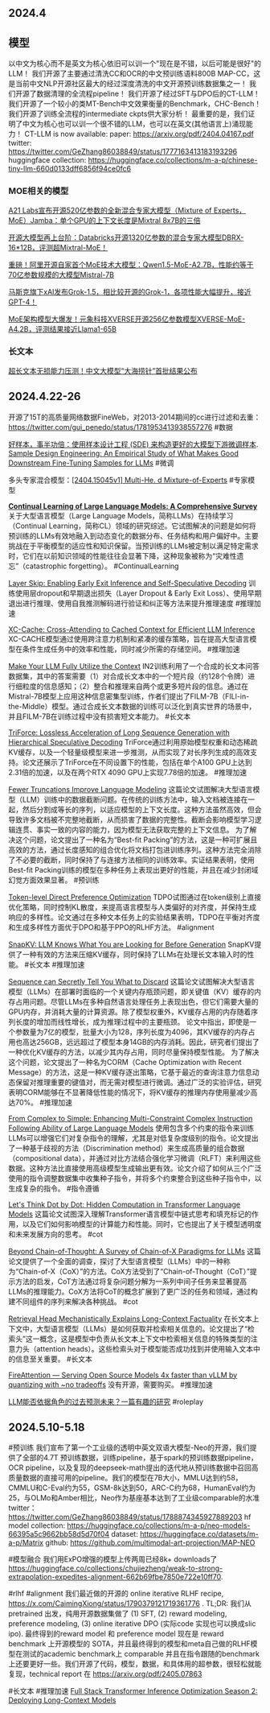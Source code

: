 ## 2024.4

## 模型

以中文为核心而不是英文为核心依旧可以训一个"现在是不错，以后可能是很好"的LLM！
	我们开源了主要通过清洗CC和OCR的中文预训练语料800B MAP-CC，这是当前中文NLP开源社区最大的经过深度清洗的中文开源预训练数据集之一！
	我们开源了数据清理的全流程pipeline！
	我们开源了经过SFT与DPO后的CT-LLM！
	我们开源了一个较小的类MT-Bench中文效果衡量的Benchmark，CHC-Bench！
	我们开源了训练全流程的intermediate ckpts供大家分析！
	最重要的是，我们证明了中文为核心也可以训一个很不错的LLM，也可以在英文(其他语言上)涌现能力！
	CT-LLM is now available:
	paper: https://arxiv.org/pdf/2404.04167.pdf
	twitter: https://twitter.com/GeZhang86038849/status/1777163413183193296
	huggingface collection: https://huggingface.co/collections/m-a-p/chinese-tiny-llm-660d0133dff6856f94ce0fc6


### MOE相关的模型

[A21 Labs宣布开源520亿参数的全新混合专家大模型（Mixture of Experts，MoE）Jamba：单个GPU的上下文长度是Mixtral 8x7B的三倍](https://www.datalearner.com/blog/1051711641710005)

[开源大模型再上台阶：Databricks开源1320亿参数的混合专家大模型DBRX-16*12B，评测超Mixtral-MoE！](https://mp.weixin.qq.com/s/dkx0UU2PgR_CpaVa88KcZQ)

[重磅！阿里开源自家首个MoE技术大模型：Qwen1.5-MoE-A2.7B，性能约等于70亿参数规模的大模型Mistral-7B](https://mp.weixin.qq.com/s/XHFjybR3GIg4RIpBlndVGg)

[马斯克旗下xAI发布Grok-1.5，相比较开源的Grok-1，各项性能大幅提升，接近GPT-4！](https://www.datalearner.com/blog/1051711675314896#google_vignette)

[MoE架构模型大爆发！元象科技XVERSE开源256亿参数模型XVERSE-MoE-A4.2B，评测结果接近Llama1-65B](https://mp.weixin.qq.com/s/g1le9yGBSGwe6WqeeaVSEw)

### 长文本

[超长文本无损能力压测！中文大模型“大海捞针”首批结果公布](https://mp.weixin.qq.com/s/QgoRf2LB-7vc3vTFOHJkpw)

## 2024.4.22-26

开源了15T的高质量网络数据FineWeb，对2013-2014期间的cc进行过滤和去重：https://twitter.com/gui_penedo/status/1781953413938557276  #数据 

 [好样本，事半功倍：使用样本设计工程 (SDE) 来构造更好的大模型下游微调样本](https://mp.weixin.qq.com/s/QbiTwDvXLJ_Bbsi3xFOgkQ).          [Sample Design Engineering: An Empirical Study of What Makes Good Downstream Fine-Tuning Samples for LLMs](https://papers.cool/arxiv/2404.13033)   #微调 

多头专家混合模型：[[2404.15045v1] Multi-He. d Mixture-of-Experts](https://arxiv.org/abs/2404.15045v1)   #专家模型 

[**Continual Learning of Large Language Models: A Comprehensive Survey**](https://papers.cool/arxiv/2404.16789) 关于大型语言模型（Large Language Models，简称LLMs）在持续学习（Continual Learning，简称CL）领域的研究综述。它试图解决的问题是如何将预训练的LLMs有效地融入到动态变化的数据分布、任务结构和用户偏好中。主要挑战在于平衡模型的适应性和知识保留。当预训练的LLMs被定制以满足特定需求时，它们在以前知识领域的性能往往会显著下降，这种现象被称为“灾难性遗忘”（catastrophic forgetting）。 #ContinualLearning 

[Layer Skip: Enabling Early Exit Inference and Self-Speculative Decoding](https://papers.cool/arxiv/2404.16710) 训练使用层dropout和早期退出损失（Layer Dropout & Early Exit Loss）、使用早期退出进行推理、使用自我推测解码进行验证和纠正等方法来提升推理速度 #推理加速

[XC-Cache: Cross-Attending to Cached Context for Efficient LLM Inference](https://papers.cool/arxiv/2404.15420)  XC-CACHE模型通过使用跨注意力机制和紧凑的缓存策略，旨在提高大型语言模型在条件生成任务中的效率和性能，同时减少所需的存储空间。 #推理加速 

[Make Your LLM Fully Utilize the Context](https://papers.cool/arxiv/2404.16811) IN2训练利用了一个合成的长文本问答数据集，其中的答案需要（1）对合成长文本中的一个短片段（约128个令牌）进行细粒度的信息感知；（2）整合和推理来自两个或更多短片段的信息。通过在Mistral-7B模型上应用这种信息密集型训练，作者们提出了FILM-7B（FILl-in-the-Middle）模型。通过合成长文本数据的训练可以泛化到真实世界的场景中，并且FILM-7B在训练过程中没有损害短文本能力。 #长文本 

[TriForce: Lossless Acceleration of Long Sequence Generation with Hierarchical Speculative Decoding](https://papers.cool/arxiv/2404.11912) TriForce通过利用原始模型权重和动态稀疏KV缓存，以及一个轻量级模型来进一步推测，从而实现了对长序列生成的高效支持。论文还展示了TriForce在不同设置下的性能，包括在单个A100 GPU上达到2.31倍的加速，以及在两个RTX 4090 GPU上实现7.78倍的加速。 #推理加速 

[Fewer Truncations Improve Language Modeling](https://papers.cool/arxiv/2404.10830) 这篇论文试图解决大型语言模型（LLM）训练中的数据截断问题。在传统的训练方法中，输入文档被连接在一起，然后分割成等长的序列，以适应模型的上下文长度。这种方法虽然高效，但会导致许多文档被不完整地截断，从而损害了数据的完整性。截断会影响模型学习逻辑连贯、事实一致的内容的能力，因为模型无法获取完整的上下文信息。
为了解决这个问题，论文提出了一种名为“Best-fit Packing”的方法，这是一种可扩展且高效的方法，通过长度感知的组合优化将文档打包进训练序列。这种方法完全消除了不必要的截断，同时保持了与连接方法相同的训练效率。实证结果表明，使用Best-fit Packing训练的模型在多种任务上表现出更好的性能，并且在减少封闭域幻觉方面效果显著。 #预训练 

[Token-level Direct Preference Optimization](https://papers.cool/arxiv/2404.11999) TDPO试图通过在token级别上直接优化策略，同时控制KL散度，来提高语言模型与人类偏好的对齐度，并保持生成响应的多样性。论文通过在多种文本任务上的实验结果表明，TDPO在平衡对齐度和生成多样性方面优于DPO和基于PPO的RLHF方法。 #alignment 

[SnapKV: LLM Knows What You are Looking for Before Generation](https://papers.cool/arxiv/2404.14469) SnapKV提供了一种有效的方法来压缩KV缓存，同时保持了LLMs在处理长文本输入时的性能。 #长文本 #推理加速 

[Sequence can Secretly Tell You What to Discard](https://papers.cool/arxiv/2404.15949)  这篇论文试图解决大型语言模型（LLMs）在部署时面临的一个关键内存瓶颈问题，即关键值（KV）缓存的内存占用问题。尽管LLMs在多种自然语言处理任务上表现出色，但它们需要大量的GPU内存，并消耗大量的计算资源。除了模型权重外，KV缓存占用的内存随着序列长度的增加而线性增长，成为推理过程中的主要瓶颈。
论文中指出，即使是一个参数量为7亿的模型，批量大小为128，序列长度为4096，其KV缓存的内存占用也高达256GB，远远超过了模型本身14GB的内存消耗。因此，研究者们提出了一种优化KV缓存的方法，以减少其内存占用，同时尽量保持模型性能。
为了解决这个问题，论文提出了一种名为CORM（Cache Optimization with Recent Message）的方法，这是一种KV缓存逐出策略，它基于最近的查询注意力信息动态保留对推理重要的键值对，而无需对模型进行微调。通过广泛的实验评估，研究表明CORM能够在不显著降低性能的情况下，将KV缓存的推理内存使用量减少高达70%。 #推理加速 

[From Complex to Simple: Enhancing Multi-Constraint Complex Instruction Following Ability of Large Language Models](https://papers.cool/arxiv/2404.15846)  使用包含多个约束的指令来训练LLMs可以增强它们对复杂指令的理解，尤其是对低复杂度级别的指令。论文提出了一种基于歧视的方法（Discrimination method）来生成高质量的组合数据（compositional data），并通过对比方法结合强化学习微调（RLFT）来利用这些数据。这种方法比直接使用高级模型生成输出更有效。论文介绍了如何从三个广泛使用的指令调整数据集中收集种子指令，并将多个约束整合到这些种子指令中，以生成复杂的指令。 #指令遵循

[Let's Think Dot by Dot: Hidden Computation in Transformer Language Models](https://papers.cool/arxiv/2404.15758) 这篇论文试图深入理解Transformer语言模型中链式思考和填充标记的作用，以及它们如何影响模型的计算能力和性能。同时，它也提出了关于模型透明度和未来发展方向的思考。 #cot 

[Beyond Chain-of-Thought: A Survey of Chain-of-X Paradigms for LLMs](https://papers.cool/arxiv/2404.15676) 这篇论文提供了一个全面的调查，探讨了大型语言模型（LLMs）中的一种称为“Chain-of-X（CoX）”的方法。CoX方法受到了“Chain-of-Thought（CoT）”提示方法的启发，CoT方法通过将复杂问题分解为一系列中间子任务来显著提高LLMs的推理能力。CoX方法将CoT的概念扩展到了更广泛的任务和领域，通过构建不同组件的序列来解决各种挑战。 #cot 

[Retrieval Head Mechanistically Explains Long-Context Factuality](https://papers.cool/arxiv/2404.15574) 在长文本上下文中，大型语言模型（LLMs）是如何获取并检索相关信息的。论文提出了“检索头”这一概念，这是模型中负责从长文本上下文中检索相关信息的特殊类型的注意力头（attention heads）。这些检索头对于模型能否成功找到并使用输入文本中的信息至关重要。 #长文本 

[FireAttention — Serving Open Source Models 4x faster than vLLM by quantizing with \~no tradeoffs](https://fireworks.ai/blog/fire-attention-serving-open-source-models-4x-faster-than-vllm-by-quantizing-with-no-tradeoffs) 没有开源，需要购买。 #推理加速 

[LLM能否依据角色的过去预测未来？一篇有趣的研究](https://mp.weixin.qq.com/s/wwuayFtqWuy0ByEe4HVf8w)  #roleplay 

## 2024.5.10-5.18

#预训练 我们宣布了第一个工业级的透明中英文双语大模型-Neo的开源，我们提供了全部的4.7T 预训练数据，训练pipeline，基于spark的预训练数据pipeline，OCR pipeline，以及复现的deepseek-math提出的迭代地从预训练数据中召回高质量数据的直接可用的pipeline。我们的模型在7B大小，MMLU达到约58，CMMLU和C-Eval约为55，GSM-8k达到50，ARC-C约为68，HumanEval约为25，与OLMo和Amber相比，Neo作为基座基本达到了工业级comparable的水准
twitter：https://twitter.com/GeZhang86038849/status/1788874345927889203
hf model collection: https://huggingface.co/collections/m-a-p/neo-models-66395a5c9662bb58d5d70f04
dataset: https://huggingface.co/datasets/m-a-p/Matrix
github: https://github.com/multimodal-art-projection/MAP-NEO


 #模型融合 我们用ExPO增强的模型上传两周已经8k+ downloads了
https://huggingface.co/collections/chujiezheng/weak-to-strong-extrapolation-expedites-alignment-662b69fbe7850e722e10ff70.  

#rlhf #alignment 我们最近做的开源的 online iterative RLHF recipe, https://x.com/CaimingXiong/status/1790379121719361776 . TL;DR: 我们从pretrained 出发，纯用开源数据集做了 (1) SFT, (2) reward modeling, preference modeling, (3) online iterative DPO (实际code 实现也可以换成slic ipo). 最终得到的reward model 和 preference model 现在是 reward benchmark 上开源模型的 SOTA，并且最终得到的模型和meta自己做的RLHF模型在测试的academic benchmark上 comparable 并且在指令跟随的benchmark上还要更好一些。我们开源了代码，模型，数据，和具体用的超参数，很轻松就能复现，technical report 在 https://arxiv.org/pdf/2405.07863

#长文本 #推理加速   [Full Stack Transformer Inference Optimization Season 2: Deploying Long-Context Models](https://yaofu.notion.site/Full-Stack-Transformer-Inference-Optimization-Season-2-Deploying-Long-Context-Models-ee25d3a77ba14f73b8ae19147f77d5e2)















